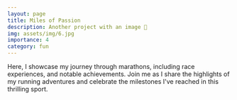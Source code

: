 ```yaml
---
layout: page
title: Miles of Passion
description: Another project with an image 🎉
img: assets/img/6.jpg
importance: 4
category: fun
---
```


Here, I showcase my journey through marathons, including race experiences, and notable achievements. Join me as I share the highlights of my running adventures and celebrate the milestones I've reached in this thrilling sport.
